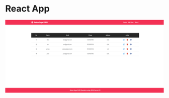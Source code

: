 # React App
[![Watch the video](./design/page.png)](https://www.awesomescreenshot.com/video/9646809?key=838a603e3e67ea9b4420a1a2728120b2)

